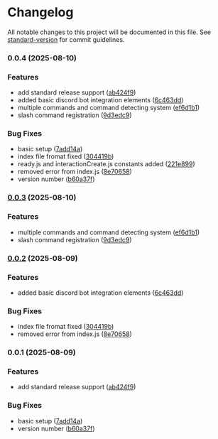 # Changelog

All notable changes to this project will be documented in this file. See [standard-version](https://github.com/conventional-changelog/standard-version) for commit guidelines.

### 0.0.4 (2025-08-10)


### Features

* add standard release support ([ab424f9](https://github.com/KosteQ314/kstq/commit/ab424f90aab72a7ef22980a4101007113c6c6f05))
* added basic discord bot integration elements ([6c463dd](https://github.com/KosteQ314/kstq/commit/6c463ddc7aad0f642f5b3ea0d9dc012c96e69c28))
* multiple commands and command detecting system ([ef6d1b1](https://github.com/KosteQ314/kstq/commit/ef6d1b1390d6eabc4ce21790b477206f99662937))
* slash command registration ([9d3edc9](https://github.com/KosteQ314/kstq/commit/9d3edc99cbc4fa269a665e3af1dd3eef4a4b3a4f))


### Bug Fixes

* basic setup ([7add14a](https://github.com/KosteQ314/kstq/commit/7add14a7c67f1425cdd88bd2a8dcb0f755f17c88))
* index file fromat fixed ([304419b](https://github.com/KosteQ314/kstq/commit/304419b933cf196766e6a918c09c327e6676744b))
* ready.js and interactionCreate.js constants added ([221e899](https://github.com/KosteQ314/kstq/commit/221e8990abfb400f3dbcc60e58305cbca5c65bf7))
* removed error from index.js ([8e70658](https://github.com/KosteQ314/kstq/commit/8e706587b0b2f4a9897bb4b4b500b28fed550475))
* version number ([b60a37f](https://github.com/KosteQ314/kstq/commit/b60a37f4abdfbf9b0b5830bb415e1072fc266ec5))

### [0.0.3](https://github.com/KosteQ314/kstq/compare/v0.0.2...v0.0.3) (2025-08-10)


### Features

* multiple commands and command detecting system ([ef6d1b1](https://github.com/KosteQ314/kstq/commit/ef6d1b1390d6eabc4ce21790b477206f99662937))
* slash command registration ([9d3edc9](https://github.com/KosteQ314/kstq/commit/9d3edc99cbc4fa269a665e3af1dd3eef4a4b3a4f))

### [0.0.2](https://github.com/KosteQ314/kstq/compare/v0.0.1...v0.0.2) (2025-08-09)


### Features

* added basic discord bot integration elements ([6c463dd](https://github.com/KosteQ314/kstq/commit/6c463ddc7aad0f642f5b3ea0d9dc012c96e69c28))


### Bug Fixes

* index file fromat fixed ([304419b](https://github.com/KosteQ314/kstq/commit/304419b933cf196766e6a918c09c327e6676744b))
* removed error from index.js ([8e70658](https://github.com/KosteQ314/kstq/commit/8e706587b0b2f4a9897bb4b4b500b28fed550475))

### 0.0.1 (2025-08-09)


### Features

* add standard release support ([ab424f9](https://github.com/KosteQ314/kstq/commit/ab424f90aab72a7ef22980a4101007113c6c6f05))


### Bug Fixes

* basic setup ([7add14a](https://github.com/KosteQ314/kstq/commit/7add14a7c67f1425cdd88bd2a8dcb0f755f17c88))
* version number ([b60a37f](https://github.com/KosteQ314/kstq/commit/b60a37f4abdfbf9b0b5830bb415e1072fc266ec5))
